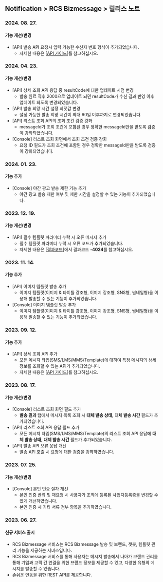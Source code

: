 ## Notification > RCS Bizmessage > 릴리스 노트

### 2024. 08. 27.
#### 기능 개선/변경
* [API] 발송 API 요청시 입력 가능한 수신자 번호 형식이 추가되었습니다.
  * 자세한 내용은 [[API 가이드](./api-guide/#_1)]를 참고하십시오.

### 2024. 04. 23.
#### 기능 개선/변경
* [API] 상세 조회 API 응답 중 resultCode에 대한 업데이트 시점 변경
  * 발송 완료 직후 2000으로 업데이트 되던 resultCode가 수신 결과 반영 이후 업데이트 되도록 변경되었습니다.
* [API] 발송 희망 시간 설정 최댓값 변경
  * 설정 가능한 발송 희망 시간이 최대 60일 이후까지로 변경되었습니다.
* [API] 리스트 조회 API의 조회 조건 검증 강화
  * messageId가 조회 조건에 포함된 경우 정확한 messageId만을 받도록 검증이 강화되었습니다.
* [Console] 리스트 조회 화면에서 조회 조건 검증 강화
  * 요청 ID 필드가 조회 조건에 포함된 경우 정확한 messageId만을 받도록 검증이 강화되었습니다.

### 2024. 01. 23.
#### 기능 추가
* [Console] 야간 광고 발송 제한 기능 추가
  * 야간 광고 발송 제한 여부 및 제한 시간을 설정할 수 있는 기능이 추가되었습니다. 

### 2023. 12. 19.
#### 기능 개선/변경
* [API] 필수 템플릿 파라미터 누락 시 오류 메시지 추가
    * 필수 템플릿 파라미터 누락 시 오류 코드가 추가되었습니다.
    * 자세한 내용은 [[결과코드](./result-code/#_1)]에서 결과코드 **-4024**를 참고하십시오.

### 2023. 11. 14.
#### 기능 추가
* [API] 이미지 템플릿 발송 추가
    * 이미지 템플릿(이미지 & 타이틀 강조형, 이미지 강조형, SNS형, 썸네일형)을 이용해 발송할 수 있는 기능이 추가되었습니다.
* [Console] 이미지 템플릿 발송 추가
    * 이미지 템플릿(이미지 & 타이틀 강조형, 이미지 강조형, SNS형, 썸네일형)을 이용해 발송할 수 있는 기능이 추가되었습니다.

### 2023. 09. 12.
#### 기능 추가
* [API] 상세 조회 API 추가
    * 모든 메시지 타입(SMS/LMS/MMS/Template)에 대하여 특정 메시지의 상세 정보를 조회할 수 있는 API가 추가되었습니다.
    * 자세한 내용은 [[API 가이드](./api-guide/#_3)]를 참고하십시오.

### 2023. 08. 17.
#### 기능 개선/변경
* [Console] 리스트 조회 화면 필드 추가
    * **발송 결과** 탭에서 메시지 목록 조회 시 **대체 발송 상태**, **대체 발송 시간** 필드가 추가되었습니다.
* [API] 리스트 조회 API 응답 필드 추가
    * 모든 메시지 타입(SMS/LMS/MMS/Template)의 리스트 조회 API 응답에 **대체 발송 상태**, **대체 발송 시간** 필드가 추가되었습니다.
* [API] 발송 API 오류 응답 개선
    * 발송 API 호출 시 요청에 대한 검증을 강화하였습니다.

### 2023. 07. 25.
#### 기능 개선/변경
* [Console] 본인 인증 절차 개선
    * 본인 인증 반려 및 재요청 시 사용자가 조직에 등록된 사업자등록증을 변경할 수 있게 개선하였습니다.
    * 본인 인증 시 기타 서류 첨부 항목을 추가하였습니다.

### 2023. 06. 27.

#### 신규 서비스 출시
* RCS Bizmessage 서비스는 RCS Bizmessage 발송 및 브랜드, 챗봇, 템플릿 관리 기능을 제공하는 서비스입니다.
* RCS Bizmessage 서비스를 통해 사용자는 메시지 발송에서 나아가 브랜드 관리를 통해 기업과 고객 간 연결을 위한 브랜드 정보를 제공할 수 있고, 다양한 유형의 메시지를 발송할 수 있습니다.
* 손쉬운 연동을 위한 REST API를 제공합니다.
